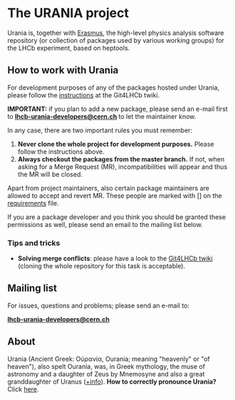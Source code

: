 # The URANIA project

Urania is, together with [Erasmus](https://gitlab.cern.ch/lhcb/Erasmus), the high-level physics analysis software repository (or collection of packages used by various working groups) for the LHCb experiment, based on heptools. 

## How to work with Urania

For development purposes of any of the packages hosted under Urania, please follow the [instructions](https://twiki.cern.ch/twiki/bin/view/LHCb/Git4LHCb#Satellite_projects) at the Git4LHCb twiki.

<b>IMPORTANT:</b> if you plan to add a new package, please send an e-mail first to [<b>lhcb-urania-developers@cern.ch</b>](mailto:lhcb-urania-developers@cern.ch) to let the maintainer know.

In any case, there are two important rules you must remember:

1. <b>Never clone the whole project for development purposes.</b> Please follow the instructions above.
2. <b>Always checkout the packages from the master branch.</b> If not, when asking for a Merge Request (MR), incompatibilities will appear and thus the MR will be closed. 

Apart from project maintainers, also certain package maintainers are allowed to accept and revert MR. These people are marked with [] on the [requirements](https://gitlab.cern.ch/lhcb/Urania/blob/master/UraniaSys/cmt/requirements) file. 

If you are a package developer and you think you should be granted these permissions as well, please send an email to the mailing list below.

### Tips and tricks

* <b>Solving merge conflicts</b>: please have a look to the [Git4LHCb twiki](https://twiki.cern.ch/twiki/bin/view/LHCb/Git4LHCb#Merge_conflict_in_gitlab) (cloning the whole repository for this task is acceptable).

## Mailing list
For issues, questions and problems; please send an e-mail to:

[<b>lhcb-urania-developers@cern.ch</b>](mailto:lhcb-urania-developers@cern.ch)

## About 

Urania (Ancient Greek: Οὐρανία, Ourania; meaning "heavenly" or "of heaven"), also spelt Ourania, was, in Greek mythology, the muse of astronomy and a daughter of Zeus by Mnemosyne and also a great granddaughter of Uranus ([+info](https://en.wikipedia.org/wiki/Urania)). 
<b>How to correctly pronounce Urania?</b> Click [here](https://www.youtube.com/watch?v=H7iD_22t_So).







